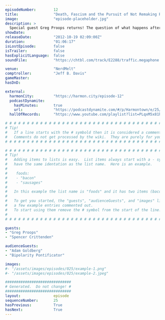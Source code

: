 ```yaml
---
episodeNumber:        12
title:                "Death, Fascism and the Pursuit of Not Remaking Robocop"
image:                "episode-placeholder.jpg"
description: >
  Special guest Greg Proops returns! The question of what happens after you die remains unanswered, but tangents include mental illness, poverty and misunderstood Van Halen lyrics. Meanwhile, in D&D world, Sharpie and Quark claim their Embermauler bounty, buy horses and do improv in a forest with an old unicorn friend.
showDate:             
releaseDate:          "2012-10-19 02:09:00Z"
duration:             "01:06:17"
isLostEpisode:        false
isTrailer:            false
hasExplicitLanguage:  false
soundFile:            "https://chtbl.com/track/E2288/traffic.megaphone.fm/STA8088402176.mp3?updated=1555712014"

venue:                "NerdMelt"
comptroller:          "Jeff B. Davis"
gameMaster:           
hasDnD:               

external:
  harmonCity:         "https://harmon.city/episode-12"
  podcastDynamite:
    hasMinutes:       true
    url:              "https://podcastdynamite.com/#/p/Harmontown/e/25/12"
  hallOfRecords:      "https://www.youtube.com/playlist?list=PLqxM5x81hNOZyMcMPdL943dv3nLlnqeyc"

# # # # # # # # # # # # # # # # # # # # # # # # # # # # # # # # # # # # # # # # # # # # #
# Tip!
#   If a line starts with the # symbold then it is considered a comment.
#   Comments do not get processed by the wiki.  They are purely for your information.
# # # # # # # # # # # # # # # # # # # # # # # # # # # # # # # # # # # # # # # # # # # # #

# # # # # # # # # # # # # # # # # # # # # # # # # # # # # # # # # # # # # # # # # # # # #
# Tip!
#   Adding items to lists is easy.  List items always start with a - symbol and have
#   have the same identation as the list name.  Here is an example.
#
#    foods:
#    - "bacon"
#    - "sausages"
#
#   In this example the list name is "foods" and it has two items (bacon, and sausages).
#
#   To get you started, the "guests", "audienceGuests", and "images" lists below have
#   a few example entries commented out.
#   To start using them remove the # symbol from the start of the line.
#
# # # # # # # # # # # # # # # # # # # # # # # # # # # # # # # # # # # # # # # # # # # # #

guests:
- "Greg Proops"
- "Spencer Crittenden"

audienceGuests:
- "Adam Goldberg"
- "Bipolarity Pontificator"

images:
#- "/assets/images/episodes/025/example-1.png"
#- "/assets/images/episodes/025/example-2.jpeg"

##############################
# Generated.  Do not change! #
##############################
layout:               episode
sequenceNumber:       25
hasPrevious:          True
hasNext:              True
---
```


<!-- The episode description will be rendered here -->

<!-- Add your content BELOW here -->
<!-- vvvvvvvvvvvvvvvvvvvvvvvvvvv -->




<!-- ^^^^^^^^^^^^^^^^^^^^^^^^^^^ -->
<!-- Add your content ABOVE here -->

<!-- The episode gallery will be rendered here -->